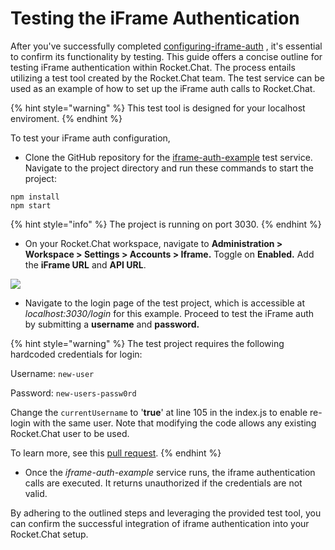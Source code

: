 # Testing the iFrame Authentication

After you've successfully completed [configuring-iframe-auth](../../../customize-and-embed/iframe-integration/configuring-iframe-auth/ "mention") , it's essential to confirm its functionality by testing. This guide offers a concise outline for testing iFrame authentication within Rocket.Chat. The process entails utilizing a test tool created by the Rocket.Chat team. The test service can be used as an example of how to set up the iFrame auth calls to Rocket.Chat.

{% hint style="warning" %}
This test tool is designed for your localhost enviroment.
{% endhint %}

&#x20;To test your iFrame auth configuration,

* Clone the GitHub repository for the [iframe-auth-example](https://github.com/RocketChat/iframe-auth-example) test service. Navigate to the project directory and run these commands to start the project:

```
npm install
npm start
```

{% hint style="info" %}
The project is running on port 3030.
{% endhint %}

* On your Rocket.Chat workspace, navigate to **Administration > Workspace > Settings > Accounts > Iframe.** Toggle on **Enabled.** Add the **iFrame URL** and **API URL**.

![](../../../.gitbook/assets/84309416-78b60580-ab36-11ea-9777-f2c0138a9677.png)

* Navigate to the login page of the test project, which is accessible at _localhost:3030/login_ for this example. Proceed to test the iFrame  auth by submitting a **username** and **password.**

{% hint style="warning" %}
The test project  requires the following hardcoded credentials for login:&#x20;

Username: `new-user`&#x20;

Password: `new-users-passw0rd`

Change the `currentUsername` to '**true**' at line 105 in the index.js  to enable re-login with the same user. Note that modifying the code allows any existing Rocket.Chat user to be used.

To learn more, see this [pull request](https://github.com/RocketChat/Rocket.Chat.ReactNative/pull/2184).
{% endhint %}

* Once the _iframe-auth-example_ service runs, the iframe authentication calls are executed. It returns unauthorized if the credentials are not valid.

By adhering to the outlined steps and leveraging the provided test tool, you can confirm the successful integration of iframe authentication into your Rocket.Chat setup.
